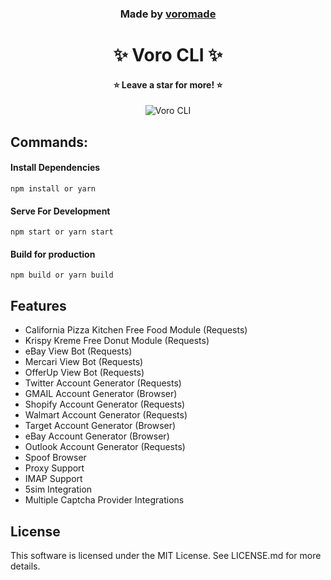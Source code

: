 <h3 align="center">
  Made by <a href="https://github.com/voromade">voromade</a>
</h3>

<h1 align="center">✨ Voro CLI ✨</h1>
<h4 align="center">⭐ Leave a star for more! ⭐</h4>

<p align="center">
  <img src="https://media.discordapp.net/attachments/1187784554338058323/1200590959113674832/image.png?ex=65eba676&is=65d93176&hm=9e5d7d2cfbf3d3e1a8cb73f581384363a4bdde44992e3e2b5004d6c6c8fe3334&=&format=webp&quality=lossless&width=1226&height=651" alt="Voro CLI">
</p>

## Commands:

#### **Install Dependencies**

```
npm install or yarn
```

#### **Serve For Development**

```
npm start or yarn start
```

#### **Build for production**

```
npm build or yarn build
```

## Features

- California Pizza Kitchen Free Food Module (Requests)
- Krispy Kreme Free Donut Module (Requests)
- eBay View Bot (Requests)
- Mercari View Bot (Requests)
- OfferUp View Bot (Requests)
- Twitter Account Generator (Requests)
- GMAIL Account Generator (Browser)
- Shopify Account Generator (Requests)
- Walmart Account Generator (Requests)
- Target Account Generator (Browser)
- eBay Account Generator (Browser)
- Outlook Account Generator (Requests)
- Spoof Browser
- Proxy Support
- IMAP Support
- 5sim Integration
- Multiple Captcha Provider Integrations

## License

This software is licensed under the MIT License. See LICENSE.md for more details.
